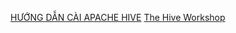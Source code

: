 [HƯỚNG DẪN CÀI APACHE HIVE](https://drive.google.com/file/d/1QfOLfTGxehQ_bzGRXKz-LUmb_5H4DgbD/view?fbclid=IwAR2fK9hpgF8aWdaHc08Qi4hiutt7RWQNxQfYh57PhQarPvkcEubK11vxRzA&pli=1)
[The Hive Workshop](https://www.hiveworkshop.com/)
